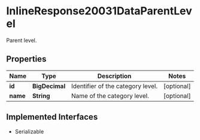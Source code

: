 

# InlineResponse20031DataParentLevel

Parent level.

## Properties

Name | Type | Description | Notes
------------ | ------------- | ------------- | -------------
**id** | **BigDecimal** | Identifier of the category level. |  [optional]
**name** | **String** | Name of the category level. |  [optional]


## Implemented Interfaces

* Serializable


